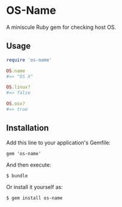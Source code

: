 # OS-Name

A miniscule Ruby gem for checking host OS.

## Usage

```ruby
require 'os-name'

OS.name
#=> "OS X"

OS.linux?
#=> false

OS.osx?
#=> true
```

## Installation

Add this line to your application's Gemfile:

    gem 'os-name'

And then execute:

    $ bundle

Or install it yourself as:

    $ gem install os-name